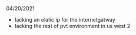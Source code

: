 04/20/2021

- lacking an elatic ip for the internetgatway 
- lacking the rest of pvt environment in us west 2
